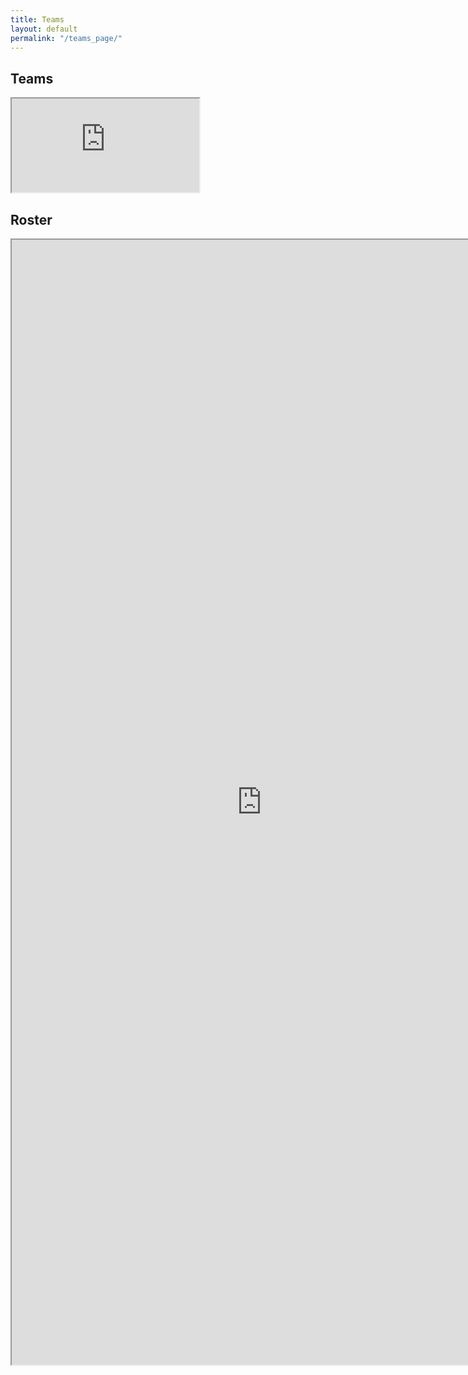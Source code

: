 ```yaml
---
title: Teams
layout: default
permalink: "/teams_page/"
---
```



<style> 
  iframe.teams { width: 100%; height: 800px; overflow: scroll; } 
  iframe.roster { width: 800px; height: 1800px; overflow: scroll; } 
</style>

<h2 id="teams" name="teams">Teams</h2>

<iframe src="https://docs.google.com/spreadsheets/d/e/2PACX-1vSQGMzDucN3g5aSTQDF2UGbLlRj3LIowFU96VqHP0tNR_HazaEp2vSjKrJHoGDKJbrteshSuFa-jnbI/pubhtml?gid=0&amp;single=true&amp;widget=true&amp;headers=false"></iframe>

<h2 id="roster" name="roster">Roster</h2>

<iframe class="roster" src="https://docs.google.com/spreadsheets/d/152zAw-Qgf_A9OFC9HWizgVNiFh-lcmI5iMlga5qiBGc/edit?usp=sharing&amp;single=true&amp;widget=true&amp;headers=false"></iframe>
